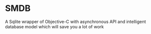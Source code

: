 # SMDB
A Sqlite wrapper of Objective-C with asynchronous API and intelligent database model which will save you a lot of work
